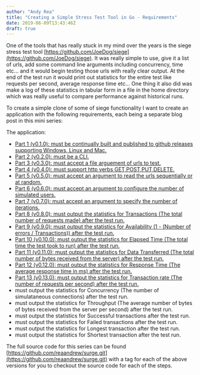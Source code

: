 ```yaml
---
author: "Andy Rea"
title: "Creating a Simple Stress Test Tool in Go - Requirements"
date: 2019-06-09T13:43:46Z
draft: true
---
```


One of the tools that has really stuck in my mind over the years is the siege stress test tool [https://github.com/JoeDog/siege](https://github.com/JoeDog/siege).  It was really simple to use, give it a list of urls, add some command line arguments including concurrency, time etc... and it would begin testing those urls with really clear output.  At the end of the test run it would print out statistics for the entire test like requests per second, average response time etc...  One thing it also did was make a log of these statistics in tabular form in a file in the home directory which was really useful to compare performance against historical runs.  

To create a simple clone of some of siege functionality I want to create an application with the following requirements, each being a separate blog post in this mini series:

The application:

- [Part 1 (v0.1.0): must be continually built and published to github releases supporting Windows, Linux and Mac.](/posts/creating-a-simple-stress-test-tool-in-go-part-1/)
- [Part 2 (v0.2.0): must be a CLI.](/posts/creating-a-simple-stress-test-tool-in-go-part-2/)
- [Part 3 (v0.3.0): must accept a file arguement of urls to test.](/posts/creating-a-simple-stress-test-tool-in-go-part-3/)
- [Part 4 (v0.4.0): must support http verbs GET,POST,PUT,DELETE.](/posts/creating-a-simple-stress-test-tool-in-go-part-4/)
- [Part 5 (v0.5.0): must accept an argument to read the urls sequentially or at random.](/posts/creating-a-simple-stress-test-tool-in-go-part-5/)
- [Part 6 (v0.6.0): must accept an argument to configure the number of simulated users.](/posts/creating-a-simple-stress-test-tool-in-go-part-6/)
- [Part 7 (v0.7.0): must accept an argument to specify the number of iterations.](/posts/creating-a-simple-stress-test-tool-in-go-part-7/)
- [Part 8 (v0.8.0): must output the statistics for Transactions (The total number of requests made) after the test run.](/posts/creating-a-simple-stress-test-tool-in-go-part-8/)
- [Part 9 (v0.9.0): must output the statistics for Availability (1 - (Number of errors / Transactions)) after the test run.](/posts/creating-a-simple-stress-test-tool-in-go-part-9/)
- [Part 10 (v0.10.0): must output the statistics for Elapsed Time (The total time the test took to run) after the test run.](/posts/creating-a-simple-stress-test-tool-in-go-part-10/)
- [Part 11 (v0.11.0): must output the statistics for Data Transferred (The total number of bytes received from the server) after the test run.](/posts/creating-a-simple-stress-test-tool-in-go-part-11/)
- [Part 12 (v0.12.0): must output the statistics for Response Time (The average response time in ms) after the test run.](/posts/creating-a-simple-stress-test-tool-in-go-part-12/)
- [Part 13 (v0.13.0): must output the statistics for Transaction rate (The number of requests per second) after the test run.](/posts/creating-a-simple-stress-test-tool-in-go-part-13/)
- must output the statistics for Concurrency (The number of simulataneous connections) after the test run.
- must output the statistics for Throughput (The average number of bytes of bytes received from the server per second) after the test run.
- must output the statistics for Successful transactions after the test run.
- must output the statistics for Failed transactions after the test run.
- must output the statistics for Longest transaction after the test run.
- must output the statistics for Shortest transaction after the test run.

The full source code for this series can be found [https://github.com/reaandrew/surge.git](https://github.com/reaandrew/surge.git) with a tag for each of the above versions for you to checkout the source code for each of the steps.

